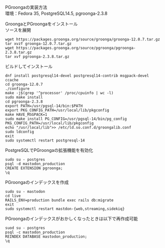 PGroongaの実装方法  
環境：Fedora 35, PostgreSQL14.5, pgroonga-2.3.8  

GroongaとPGroongaをインストール  
ソースを展開  

```
wget https://packages.groonga.org/source/groonga/groonga-12.0.7.tar.gz
tar xvzf groonga-12.0.7.tar.gz
wget https://packages.groonga.org/source/pgroonga/pgroonga-2.3.8.tar.gz
tar xvf pgroonga-2.3.8.tar.gz
```
ビルドしてインストール  

```
dnf install postgresql14-devel postgresql14-contrib msgpack-devel ccache
cd groonga-12.0.7
./configure
make -j$(grep '^processor' /proc/cpuinfo | wc -l)
sudo make install
cd pgroonga-2.3.8
export PATH=/usr/pgsql-14/bin:$PATH
export PKG_CONFIG_PATH=/usr/local/lib/pkgconfig
make HAVE_MSGPACK=1
sudo make install PG_CONFIG=/usr/pgsql-14/bin/pg_config PKG_CONFIG_PATH=/usr/local/lib/pkgconfig
echo "/usr/local/lib">> /etc/ld.so.conf.d/groongalib.conf
sudo ldconfig
exit
sudo systemctl restart postgresql-14
```

PostgreSQLでPGroongaの拡張機能を有効化  

```
sudo su - postgres
psql -d mastodon_production
CREATE EXTENSION pgroonga;
\q
```

PGroongaのインデックスを作成  

```
sudo su - mastodon
cd live
RAILS_ENV=production bundle exec rails db:migrate
exit
sudo systemctl restart mastdon-{web,streaming,sidekiq}
```

PGroongaのインデックスがおかしくなったときは以下で再作成可能

```
suod su - postgres
psql -c mastodon_production
REINDEX DATABASE mastodon_production;
\q
```

